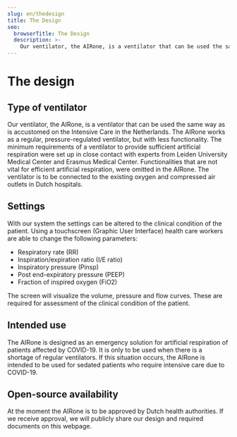 ```yaml
---
slug: en/thedesign
title: The Design
seo:
  browserTitle: The Design
  description: >-
    Our ventilator, the AIRone, is a ventilator that can be used the same way as is accustomed on the Intensive Care in the Netherlands.
---
```

<!--StartFragment-->

# The design

## Type of ventilator

Our ventilator, the AIRone, is a ventilator that can be used the same way as is accustomed on the Intensive Care in the Netherlands. The AIRone works as a regular, pressure-regulated ventilator, but with less functionality. The minimum requirements of a ventilator to provide sufficient artificial respiration were set up in close contact with experts from Leiden University Medical Center and Erasmus Medical Center. Functionalities that are not vital for efficient artificial respiration, were omitted in the AIRone. The ventilator is to be connected to the existing oxygen and compressed air outlets in Dutch hospitals.

## Settings

With our system the settings can be altered to the clinical condition of the patient. Using a touchscreen (Graphic User Interface) health care workers are able to change the following parameters:

* Respiratory rate (RR)
* Inspiration/expiration ratio (I/E ratio)
* Inspiratory pressure (Pinsp)
* Post end-expiratory pressure (PEEP)
* Fraction of inspired oxygen (FiO2)


The screen will visualize the volume, pressure and flow curves. These are required for assessment of the clinical condition of the patient.

## Intended use

The AIRone is designed as an emergency solution for artificial respiration of patients affected by COVID-19. It is only to be used when there is a shortage of regular ventilators. If this situation occurs, the AIRone is intended to be used for sedated patients who require intensive care due to COVID-19.

## Open-source availability

At the moment the AIRone is to be approved by Dutch health authorities. If we receive approval, we will publicly share our design and required documents on this webpage.

<!--EndFragment-->